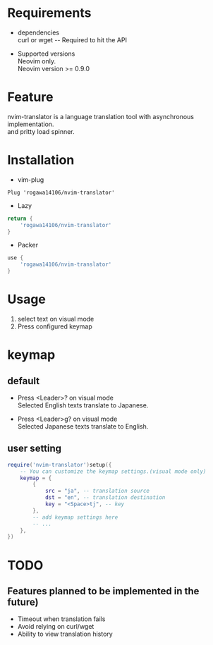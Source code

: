 # Requirements
* dependencies  
curl or wget -- Required to hit the API  

* Supported versions  
Neovim only.  
Neovim version >= 0.9.0  

# Feature
nvim-translator is a language translation tool with asynchronous implementation.  
and pritty load spinner.  

# Installation
* vim-plug  

``` vim
Plug 'rogawa14106/nvim-translator'
```

* Lazy  

``` lua
return {
    'rogawa14106/nvim-translator'
}
```

* Packer  

``` lua
use {
    'rogawa14106/nvim-translator'
}
```

# Usage
1. select text on visual mode  
2. Press configured keymap

# keymap
## default
* Press \<Leader\>? on visual mode  
Selected English texts translate to Japanese.  

* Press \<Leader\>g? on visual mode  
Selected Japanese texts translate to English.  

## user setting

``` lua
require('nvim-translator')setup({
    -- You can customize the keymap settings.(visual mode only)
    keymap = {
        {
            src = "ja", -- translation source
            dst = "en", -- translation destination
            key = "<Space>tj", -- key
        },
        -- add keymap settings here
        -- ...
    },
})
```

# TODO
## Features planned to be implemented in the future)
* Timeout when translation fails
* Avoid relying on curl/wget  
* Ability to view translation history  

